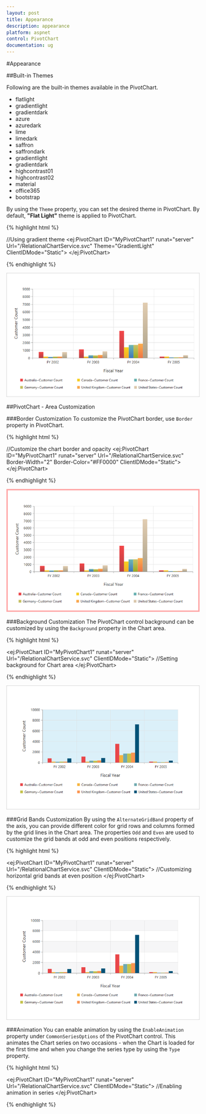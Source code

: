 ```yaml
---
layout: post
title: Appearance
description: appearance
platform: aspnet
control: PivotChart
documentation: ug
---
```


#Appearance

##Built-in Themes

Following are the built-in themes available in the PivotChart.

* flatlight
* gradientlight
* gradientdark
* azure
* azuredark
* lime
* limedark
* saffron
* saffrondark
* gradientlight
* gradientdark
* highcontrast01
* highcontrast02
* material
* office365
* bootstrap

By using the `Theme` property, you can set the desired theme in PivotChart. By default, **"Flat Light"** theme is applied to PivotChart.

{% highlight html %}

//Using gradient theme
<ej:PivotChart ID="MyPivotChart1" runat="server" Url="/RelationalChartService.svc"  Theme="GradientLight" ClientIDMode="Static">
  <Size Width="950px" Height="460px"></Size>
</ej:PivotChart>

{% endhighlight %}

![](Appearance_images/themes.png)

##PivotChart - Area Customization

###Border Customization
To customize the PivotChart border, use `Border` property in PivotChart.

{% highlight html %}

//Customize the chart border and opacity
<ej:PivotChart ID="MyPivotChart1" runat="server" Url="/RelationalChartService.svc"  Border-Width="2" Border-Color="#FF0000" ClientIDMode="Static">
<Size Width="950px" Height="460px"></Size>
</ej:PivotChart>

{% endhighlight %}

![](Appearance_images/bordercustomize.png)

###Background Customization
The PivotChart control background can be customized by using the `Background` property in the Chart area.

{% highlight html %}

<ej:PivotChart ID="MyPivotChart1" runat="server" Url="/RelationalChartService.svc" ClientIDMode="Static">
    //Setting background for Chart area
    <ChartArea Background="skyblue"></ChartArea>
    <Size Width="950px" Height="460px"></Size>
</ej:PivotChart>

{% endhighlight %}

![](Appearance_images/backgroundcutomize.png)

###Grid Bands Customization
By using the `AlternateGridBand` property of the axis, you can provide different color for grid rows and columns formed by the grid lines in the Chart area. The properties `Odd` and `Even` are used to customize the grid bands at odd and even positions respectively.

{% highlight html %}

<ej:PivotChart ID="MyPivotChart1" runat="server" Url="/RelationalChartService.svc" ClientIDMode="Static">
    //Customizing horizontal grid bands at even position
    <primaryYaxis>
        <AlternateGridBand Even-Fill="#A7A9AB" Even-Opacity="0.1" />
    </primaryYaxis>
    <Size Width="950px" Height="460px"></Size>
</ej:PivotChart>

{% endhighlight %}

![](Appearance_images/gridbands.png)

###Animation
You can enable animation by using the `EnableAnimation` property under `CommonSeriesOptions` of the PivotChart control. This animates the Chart series on two occasions - when the Chart is loaded for the first time and when you change the series type by using the `Type` property.

{% highlight html %}

<ej:PivotChart ID="MyPivotChart1" runat="server" Url="/RelationalChartService.svc" ClientIDMode="Static">
    //Enabling animation in series
    <CommonSeriesOptions EnableAnimation="True" />
    <Size Width="950px" Height="460px"></Size>
</ej:PivotChart>

{% endhighlight %}   
